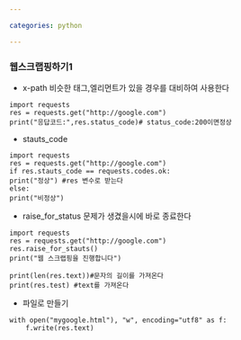 ```yaml
---

categories: python

---
```



### 웹스크랩핑하기1

- x-path
비슷한 태그,엘리먼트가 있을 경우를 대비하여 사용한다 

```
import requests
res = requests.get("http://google.com")
print("응답코드:",res.status_code)# status_code:200이면정상
```
- stauts_code
```
import requests
res = requests.get("http://google.com")
if res.stauts_code == requests.codes.ok:
print("정상") #res 변수로 받는다
else:
print("비정상")
```
- raise_for_status
  문제가 생겼을시에 바로 종료한다
```
import requests
res = requests.get("http://google.com")
res.raise_for_stauts()
print("웹 스크랩핑을 진행합니다")
```

```
print(len(res.text))#문자의 길이를 가져온다
print(res.test) #text를 가져온다
```

- 파일로 만들기
```
with open("mygoogle.html"), "w", encoding="utf8" as f:
    f.write(res.text)

```


